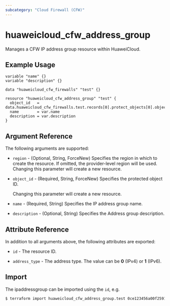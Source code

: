 ```yaml
---
subcategory: "Cloud Firewall (CFW)"
---
```


# huaweicloud_cfw_address_group

Manages a CFW IP address group resource within HuaweiCloud.

## Example Usage

```hcl
variable "name" {}
variable "description" {}

data "huaweicloud_cfw_firewalls" "test" {}

resource "huaweicloud_cfw_address_group" "test" {
  object_id   = data.huaweicloud_cfw_firewalls.test.records[0].protect_objects[0].object_id
  name        = var.name
  description = var.description
}
```

## Argument Reference

The following arguments are supported:

* `region` - (Optional, String, ForceNew) Specifies the region in which to create the resource.
  If omitted, the provider-level region will be used. Changing this parameter will create a new resource.

* `object_id` - (Required, String, ForceNew) Specifies the protected object ID.

  Changing this parameter will create a new resource.

* `name` - (Required, String) Specifies the IP address group name.

* `description` - (Optional, String) Specifies the Address group description.

## Attribute Reference

In addition to all arguments above, the following attributes are exported:

* `id` - The resource ID.

* `address_type` - The address type. The value can be **0** (IPv4) or **1** (IPv6).

## Import

The ipaddressgroup can be imported using the `id`, e.g.

```bash
$ terraform import huaweicloud_cfw_address_group.test 0ce123456a00f2591fabc00385ff1234
```

